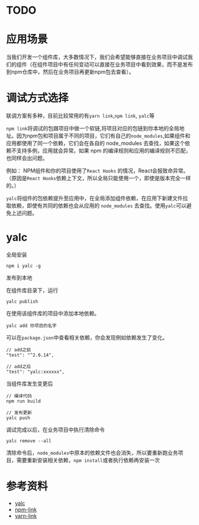 # TODO
# 应用场景
当我们开发一个组件库，大多数情况下，我们会希望能够直接在业务项目中调试我们的组件（在组件项目中有任何变动可以直接在业务项目中看到效果，而不是发布到npm仓库中，然后在业务项目再更新npm包去查看）。

# 调试方式选择
联调方案有多种，目前比较常用的有`yarn link`,`npm link`, `yalc`等

`npm link`将调试的包跟项目中做一个软链,将项目对应的包链到你本地的全局地址。因为npm包和项目属于不同的项目，它们有自己的`node_modules`,如果组件和应用都使用了同一个依赖，它们会在各自的 node_modules 去查找，如果这个依赖不支持多例，应用就会异常。如果 npm 的编译规则和应用的编译规则不匹配，也同样会出问题。

例如：
NPM组件和你的项目使用了`React Hooks` 的情况，React会报致命异常。（原因是`React Hooks`依赖上下文，所以全局只能使用一个，即使是版本完全一样的。）

`yalc`将组件的包依赖提升至应用中，在全局添加组件依赖，在应用下新建文件拉取依赖，即使有共同的依赖也会从应用的 `node_modules` 去查找。使用`yalc`可以避免上述问题。

# yalc
全局安装
```
npm i yalc -g
```
发布到本地

在组件库目录下，运行
```
yalc publish
```
在使用该组件库的项目中添加本地依赖。
```
yalc add 你项目的名字
```
可以在`package.json`中查看相关依赖，你会发现例如依赖发生了变化。
```
// add之前
"test": "^2.6.14",

// add之后
"test": "yalc:xxxxxx",
```


当组件库发生变更后
```
// 编译代码
npm run build

// 发布更新
yalc push

```
调试完成以后，在业务项目中执行清除命令
```
yalc remove --all
```
清除命令后，`node_modules`中原本的依赖文件也会消失，所以要重新跑业务项目，需要重新安装相关依赖，`npm install`或者执行依赖再安装一次



# 参考资料
- [yalc](https://github.com/wclr/yalc)
- [npm-link](https://docs.npmjs.com/cli/v8/commands/npm-link)
- [yarn-link](http://yarnpkg.top/Clilink.html)